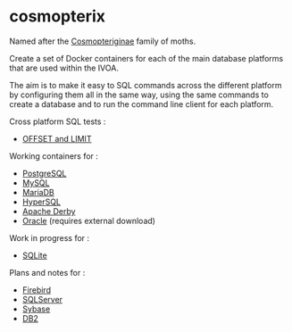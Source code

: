 # cosmopterix
Named after the <a href='http://ukmoths.org.uk/systematic-list/#Cosmopteriginae'>Cosmopteriginae</a> family of moths.

Create a set of Docker containers for each of the main database platforms that are used within the IVOA.

The aim is to make it easy to SQL commands across the different platform by configuring them all in the same way, using the same commands to create a database and to run the command line client for each platform.

Cross platform SQL tests :
* [OFFSET and LIMIT](wiki/OFFSET)

Working containers for :
* [PostgreSQL](docker/pgsql)
* [MySQL](docker/mysql)
* [MariaDB](docker/mariadb)
* [HyperSQL](docker/hsqldb)
* [Apache Derby](docker/derby)
* [Oracle](docker/oracle) (requires external download)

Work in progress for :
* [SQLite](docker/sqlite)

Plans and notes for :
* [Firebird](docker/firebird)
* [SQLServer](docker/sqlserver)
* [Sybase](docker/sybase)
* [DB2](docker/db2)



